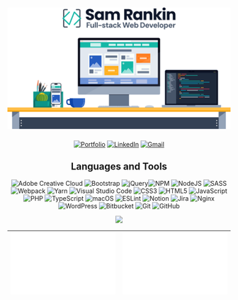 

# ![Hi! My name is Sam Rankin and I am a full stack web developer from Phoenix AZ](./hero.svg)

<div align="center">

[![Portfolio](https://img.shields.io/badge/Portfolio-14b8a6?style=for-the-badge&logo=vercel&labelColor=black&logoColor=white)](https://samrankin.dev)
[![LinkedIn](https://img.shields.io/badge/linkedin-%230077B5.svg?style=for-the-badge&logo=linkedin&logoColor=white)](https://linkedin.com/in/snrankin) [![Gmail](https://img.shields.io/badge/Gmail-D14836?style=for-the-badge&logo=gmail&logoColor=white)](mailto:samrankin.dev@gmail.com)



## Languages and Tools

![Adobe Creative Cloud](https://img.shields.io/badge/Adobe%20Creative%20Cloud-DA1F26.svg?style=for-the-badge&logo=Adobe%20Creative%20Cloud&logoColor=white)
![Bootstrap](https://img.shields.io/badge/bootstrap-7534f9.svg?style=for-the-badge&logo=bootstrap&logoColor=white)
![jQuery](https://img.shields.io/badge/jquery-%230769AD.svg?style=for-the-badge&logo=jquery&logoColor=white)![NPM](https://img.shields.io/badge/NPM-cb0000.svg?style=for-the-badge&logo=npm&logoColor=white)
![NodeJS](https://img.shields.io/badge/node.js-6DA55F?style=for-the-badge&logo=node.js&logoColor=white)
![SASS](https://img.shields.io/badge/SASS-hotpink.svg?style=for-the-badge&logo=SASS&logoColor=white) ![Webpack](https://img.shields.io/badge/webpack-%238DD6F9.svg?style=for-the-badge&logo=webpack&logoColor=black) ![Yarn](https://img.shields.io/badge/yarn-%232C8EBB.svg?style=for-the-badge&logo=yarn&logoColor=white) ![Visual Studio Code](https://img.shields.io/badge/Visual%20Studio%20Code-0078d7.svg?style=for-the-badge&logo=visual-studio-code&logoColor=white) ![CSS3](https://img.shields.io/badge/css3-244bdd.svg?style=for-the-badge&logo=css3&logoColor=white) ![HTML5](https://img.shields.io/badge/html5-%23E34F26.svg?style=for-the-badge&logo=html5&logoColor=white)
 ![JavaScript](https://img.shields.io/badge/javascript-%23F7DF1E.svg?style=for-the-badge&logo=javascript&logoColor=%23323330) ![PHP](https://img.shields.io/badge/php-%23777BB4.svg?style=for-the-badge&logo=php&logoColor=white) ![TypeScript](https://img.shields.io/badge/typescript-%23007ACC.svg?style=for-the-badge&logo=typescript&logoColor=white) ![macOS](https://img.shields.io/badge/mac%20os-000000?style=for-the-badge&logo=apple&logoColor=F0F0F0) ![ESLint](https://img.shields.io/badge/ESLint-4a32c3?style=for-the-badge&logo=eslint&logoColor=white) ![Notion](https://img.shields.io/badge/Notion-%23000000.svg?style=for-the-badge&logo=notion&logoColor=white) ![Jira](https://img.shields.io/badge/jira-0052cc.svg?style=for-the-badge&logo=jira&logoColor=white)
 ![Nginx](https://img.shields.io/badge/nginx-%23009639.svg?style=for-the-badge&logo=nginx&logoColor=white) ![WordPress](https://img.shields.io/badge/WordPress-30353b.svg?style=for-the-badge&logo=WordPress&logoColor=white) ![Bitbucket](https://img.shields.io/badge/bitbucket-0052cc.svg?style=for-the-badge&logo=bitbucket&logoColor=white) ![Git](https://img.shields.io/badge/git-%23F05033.svg?style=for-the-badge&logo=git&logoColor=white) ![GitHub](https://img.shields.io/badge/github-%23121011.svg?style=for-the-badge&logo=github&logoColor=white)

<img src="https://github-readme-linkedin-kappa.vercel.app/user?username=snrankin" />

| ![Most used languages](generated/languages.svg) | ![My GitHub statistics](generated/overview.svg) |
| ----------------------------------------------- | ----------------------------------------------- |
